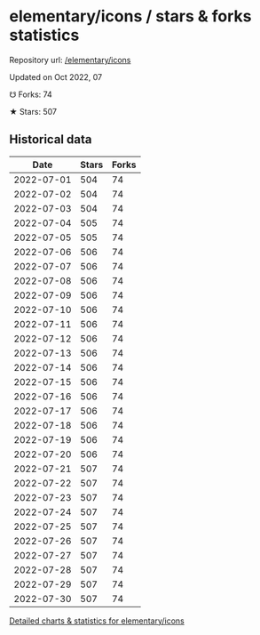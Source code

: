# elementary/icons / stars & forks statistics

Repository url: [/elementary/icons](https://github.com/elementary/icons)

Updated on Oct 2022, 07

☋ Forks: 74

★ Stars: 507

## Historical data
| Date | Stars | Forks |
|------|-------|-------|
| 2022-07-01 | 504 | 74 | 
| 2022-07-02 | 504 | 74 | 
| 2022-07-03 | 504 | 74 | 
| 2022-07-04 | 505 | 74 | 
| 2022-07-05 | 505 | 74 | 
| 2022-07-06 | 506 | 74 | 
| 2022-07-07 | 506 | 74 | 
| 2022-07-08 | 506 | 74 | 
| 2022-07-09 | 506 | 74 | 
| 2022-07-10 | 506 | 74 | 
| 2022-07-11 | 506 | 74 | 
| 2022-07-12 | 506 | 74 | 
| 2022-07-13 | 506 | 74 | 
| 2022-07-14 | 506 | 74 | 
| 2022-07-15 | 506 | 74 | 
| 2022-07-16 | 506 | 74 | 
| 2022-07-17 | 506 | 74 | 
| 2022-07-18 | 506 | 74 | 
| 2022-07-19 | 506 | 74 | 
| 2022-07-20 | 506 | 74 | 
| 2022-07-21 | 507 | 74 | 
| 2022-07-22 | 507 | 74 | 
| 2022-07-23 | 507 | 74 | 
| 2022-07-24 | 507 | 74 | 
| 2022-07-25 | 507 | 74 | 
| 2022-07-26 | 507 | 74 | 
| 2022-07-27 | 507 | 74 | 
| 2022-07-28 | 507 | 74 | 
| 2022-07-29 | 507 | 74 | 
| 2022-07-30 | 507 | 74 | 


[Detailed charts & statistics for elementary/icons](https://reviewgithub.com/rep/elementary/icons)
